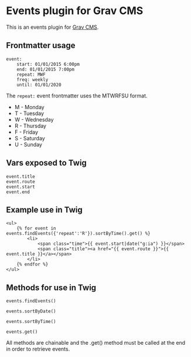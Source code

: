# Events plugin for Grav CMS

This is an events plugin for [Grav CMS](http://getgrav.org).

## Frontmatter usage

```
event:
    start: 01/01/2015 6:00pm
    end: 01/01/2015 7:00pm
    repeat: MWF
    freq: weekly
    until: 01/01/2020
```

The `repeat:` event frontmatter uses the MTWRFSU format.

* M - Monday
* T - Tuesday
* W - Wednesday
* R - Thursday
* F - Friday
* S - Saturday
* U - Sunday

## Vars exposed to Twig

```
event.title
event.route
event.start
event.end
```

## Example use in Twig

```
<ul>
    {% for event in events.findEvents({'repeat':'R'}).sortByTime().get() %}
        <li>
            <span class="time">{{ event.start|date("g:ia") }}</span>
            <span class="title"><a href="{{ event.route }}">{{ event.title }}</a></span>
        </li>
    {% endfor %}
</ul>
```

## Methods for use in Twig

`events.findEvents()`

`events.sortByDate()`

`events.sortByTime()`

`events.get()`

All methods are chainable and the .get() method must be called at the end in order to retrieve events.